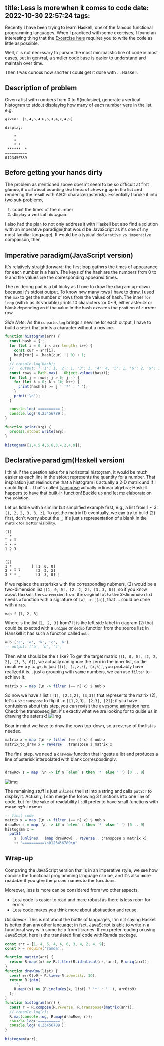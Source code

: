 title: Less is more when it comes to code
date: 2022-10-30 22:57:24
tags:
---

Recently I have been trying to learn Haskell, one of the famous functional programming languages. When I practiced with some exercises, I found an interesting thing that the [Excercise here](https://www.seas.upenn.edu/~cis1940/spring13/hw/03-rec-poly.pdf) requires you to write the code as little as possible.


Well, it is not necessary to pursue the most minimalistic line of code in most cases, but in general, a smaller code base is easier to understand and maintain over time.

Then I was curious how shorter I could get it done with ... Haskell.

<!-- more  -->

## Description of problem

Given a list with numbers from 0 to 9(inclusive), generate a vertical histogram to stdout displaying how many of each number were in the list. e.g.

```
given:  [1,4,5,4,6,6,3,4,2,4,9]

display:

    *
    *
    * *
 ******  *
==========
0123456789

```


## Before getting your hands dirty

The problem as mentioned above doesn't seem to be so difficult at first glance, it's all about counting the times of showing up in the list and rendering the result with ASCII character(asterisk).
Essentially I broke it into two sub-problems,
1. count the times of the number 
2. display a vertical histogram


I also had the plan to not only address it with Haskell but also find a solution with an imperative paradigm(that would be JavaScript as it's one of my most familiar language). It would be a typical `declarative vs imperative` comparison, then.


## Imperative paradigm(JavaScript version)

It's relatively straightforward; the first loop gathers the times of appearance for each number in a hash.
The keys of the hash are the numbers from 0 to 9 and the values are the corresponding appeared times.

The rendering part is a bit tricky as I have to draw the diagram up-down because it's stdout output. To know how many rows I have to draw, I used the `max` to get the number of rows from the values of hash.
The inner `for loop` (with `k` as its variable) prints 10 characters for 0~9, either asterisk or blank depending on if the value in the hash exceeds the position of current row.


*Side Note:* As the `console.log` brings a newline for each output, I have to build a `print` that prints a character without a newline.

```js
function histogram(arr) {
  const hash = {};
  for (let i = 0; i < arr.length; i++) {
    const cur = arr[i];
    hash[cur] = (hash[cur] || 0) + 1;
  }
  // console.log(hash);
  //   output: { '1': 1, '2': 1, '3': 1, '4': 4, '5': 1, '6': 2, '9': 1 }
  const rows = Math.max(...Object.values(hash));
  for (let j = rows; j > 0; j--) {
    for (let k = 0; k < 10; k++) {
      print(hash[k] >= j ? '*' : ' ');
    }
    print('\n');
  }

  console.log('==========');
  console.log('0123456789');
}

function print(arg) {
  process.stdout.write(arg);
}

histogram([1,4,5,4,6,6,3,4,2,4,9]);


```

## Declarative paradigm(Haskell version)

I think if the question asks for a horizontal histogram, it would be much easier as each line in the stdout represents the quantity for a number. That inspiration just reminds me that a histogram is actually a 2-D matrix and if I could flip it...
That's called [transpose](https://en.wikipedia.org/wiki/Transpose) actually in linear algebra; Haskell happens to have that built-in function!
Buckle up and let me elaborate on the solution.

Let us fiddle with a similar but simplified example first, e.g., a list from 1 ~ 3: `[1, 2, 2, 3, 3, 2]`, 
To get the matrix (1) eventually, we can try to build (2) first, don't worry about the `_`; it's just a  representation of a blank in the matrix for better visibility.

```
(1)
_ * _
_ * *
* * *
1 2 3


(2)
1 * _ _     [ [1, 0, 0]
2 * * *       [2, 2, 2]
3 * * _       [3, 3, 0] ]

```
If we replace the asterisks with the corresponding nubmers, (2) would be a two-dimension list `[[1, 0, 0], [2, 2, 2], [3, 3, 0]]`, so if you know about Haskell, the conversion from the original list to the 2-dimension list needs a function with a signature of `[a] -> [[a]]`,
that ... could be done with a `map`.
```
map f [1, 2, 3]

```

Where is the list `[1, 2, 3]` from? It is the left side label in diagram (2) that could be exacted with a `unique` or `dedup` function from the source list; in Hanskell it has such a function called `nub`.

```haskell
nub ['a', 'a', 'b', 'c', 'b']
-- output: ['a', 'b', 'c']

```
Then what should be the `f` like? 
To get the target matrix `[[1, 0, 0], [2, 2, 2], [3, 3, 0]]`, we actually can ignore the zero in the inner list, so the result we try to get is just `[[1], [2,2,2], [3,3]]`, you probably have realized it is... just a grouping with same numbers, we can use `filter` to achieve it.

```haskell
matrix x = map (\n -> filter (== n) x) $ nub x

```
So now we have a list `[[1], [2,2,2], [3,3]]` that represents the matrix (2), let's use `transpose` to flip it to:
`[[1,2,3], [2,3], [2]]`; if you have confusions about this step, you can revisit the [awesome animation here](https://en.wikipedia.org/wiki/Transpose).
Check the transposed list; it's exactly what we are looking for to guide us in drawing the asterisk!
![img](https://user-images.githubusercontent.com/2748884/199040330-71c21c00-9c70-42b7-aa35-04f0772f7b37.png)

Bear in mind we have to draw the rows top-down, so a reverse of the list is needed.
```haskell
matrix x = map (\n -> filter (== n) x) $ nub x
matrix_to_draw x = reverse . transpose $ matrix x
```

The final step, we need a `drawRow` function that ingests a list and produces a line of asterisk interpolated with blank correspondingly.
```haskell

drawRow s = map (\n -> if n `elem` s then '*' else ' ') [0 .. 9]
```

![img](https://user-images.githubusercontent.com/2748884/199044570-f0b01b34-0143-4d5d-baf6-5967fe19c999.png)



The remaining stuff is just `unlines` the list into a string and calls `putStr` to display it.
Actually, I can merge the following 3 functions into one line of code, but for the sake of readability I still prefer to have small functions with meaningful names.
```haskell
-- final code 
matrix x = map (\n -> filter (== n) x) $ nub x
drawRow s = map (\n -> if n `elem` s then '*' else ' ') [0 .. 9]
histogram x =
  putStr
    $  (unlines . (map drawRow) . reverse . transpose $ matrix x)
    ++ "==========\n0123456789\n"

```

## Wrap-up

Comparing the JavaScript version that is in an imperative style, we see how concise the functional programming language can be, and it's also more readable if you give the proper names to the functions.

Moreover, less is more can be considered from two other aspects,
- Less code is easier to read and more robust as there is less room for errors.
- Less code makes you think more about abstraction and reuse.

*Disclaimer*: This is not about the battle of languages, I'm not saying Haskell is better than any other language; in fact, JavaScript is able to write in a functional way with some help from libraries.
If you prefer reading or using JavaScript, here is the translated final code with Ramda package.

```js
const arr = [1, 4, 5, 4, 6, 6, 3, 4, 2, 4, 9];
const R = require('ramda');

function matrix(arr) {
  return R.map((n) => R.filter(R.identical(n), arr), R.uniq(arr));
}
function drawRow(list) {
  const arr0to9 = R.times(R.identity, 10);
  return R.join(
    '',
    R.map((x) => (R.includes(x, list) ? '*' : ' '), arr0to9)
  );
}
function histogram(arr) {
  const r = R.compose(R.reverse, R.transpose)(matrix(arr));
  // console.log(r);
  R.map(console.log, R.map(drawRow, r));
  console.log('==========');
  console.log('0123456789');
}

histogram(arr);
```
